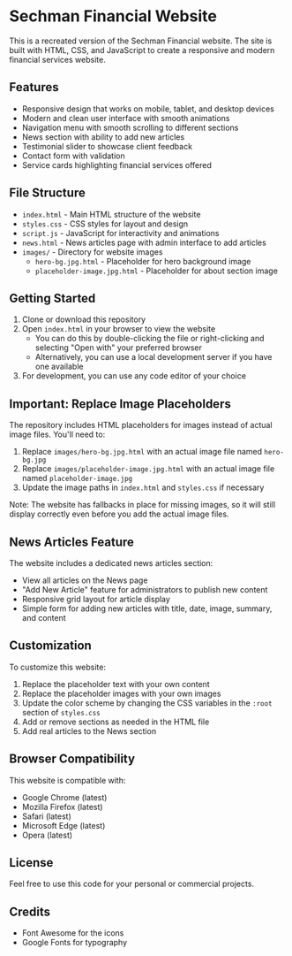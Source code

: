 # Sechman Financial Website

This is a recreated version of the Sechman Financial website. The site is built with HTML, CSS, and JavaScript to create a responsive and modern financial services website.

## Features

- Responsive design that works on mobile, tablet, and desktop devices
- Modern and clean user interface with smooth animations
- Navigation menu with smooth scrolling to different sections
- News section with ability to add new articles
- Testimonial slider to showcase client feedback
- Contact form with validation
- Service cards highlighting financial services offered

## File Structure

- `index.html` - Main HTML structure of the website
- `styles.css` - CSS styles for layout and design
- `script.js` - JavaScript for interactivity and animations
- `news.html` - News articles page with admin interface to add articles
- `images/` - Directory for website images
  - `hero-bg.jpg.html` - Placeholder for hero background image
  - `placeholder-image.jpg.html` - Placeholder for about section image

## Getting Started

1. Clone or download this repository
2. Open `index.html` in your browser to view the website
   - You can do this by double-clicking the file or right-clicking and selecting "Open with" your preferred browser
   - Alternatively, you can use a local development server if you have one available
3. For development, you can use any code editor of your choice

## Important: Replace Image Placeholders

The repository includes HTML placeholders for images instead of actual image files. You'll need to:

1. Replace `images/hero-bg.jpg.html` with an actual image file named `hero-bg.jpg`
2. Replace `images/placeholder-image.jpg.html` with an actual image file named `placeholder-image.jpg`
3. Update the image paths in `index.html` and `styles.css` if necessary

Note: The website has fallbacks in place for missing images, so it will still display correctly even before you add the actual image files.

## News Articles Feature

The website includes a dedicated news articles section:

- View all articles on the News page
- "Add New Article" feature for administrators to publish new content
- Responsive grid layout for article display
- Simple form for adding new articles with title, date, image, summary, and content

## Customization

To customize this website:

1. Replace the placeholder text with your own content
2. Replace the placeholder images with your own images
3. Update the color scheme by changing the CSS variables in the `:root` section of `styles.css`
4. Add or remove sections as needed in the HTML file
5. Add real articles to the News section

## Browser Compatibility

This website is compatible with:
- Google Chrome (latest)
- Mozilla Firefox (latest)
- Safari (latest)
- Microsoft Edge (latest)
- Opera (latest)

## License

Feel free to use this code for your personal or commercial projects.

## Credits

- Font Awesome for the icons
- Google Fonts for typography 